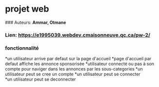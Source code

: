 # projet web  
### Auteurs: **Ammar, Otmane**
### Lien: **https://e1995039.webdev.cmaisonneuve.qc.ca/pw-2/**
### fonctionnalité  

*un utilisateur arrive par defaut sur la page d'accueil
*page d'accueil par defaut affiche les annonce sponsorisée
*utilisateur connecté ou pas à son compte pour naviger dans les annonces par les sous-categories 
*un utilisateur peut se cree un compte
*un utilisateur peut se connecter   
*un utilisateur peut se deconnecter  

